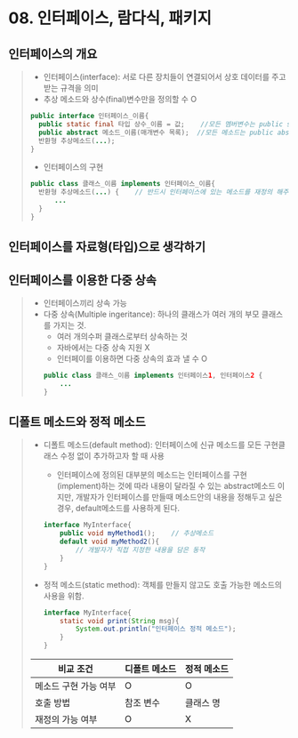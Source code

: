 # 08. 인터페이스, 람다식, 패키지
## 인터페이스의 개요
> - 인터페이스(interface): 서로 다른 장치들이 연결되어서 상호 데이터를 주고받는 규격을 의미
> - 추상 메소드와 상수(final)변수만을 정의할 수 O
> ```java
> public interface 인터페이스_이름{
> 	public static final 타입 상수_이름 = 값;    //모든 멤버변수는 public static final이어야 함.
>   public abstract 메소드_이름(매개변수 목록);  //모든 메소드는 public abstract이어야 함.
> 	반환형 추상메소드(...);
> }
> ```
> - 인터페이스의 구현
> ```java
> public class 클래스_이름 implements 인터페이스_이름{
> 	반환형 추상메소드(...) {	// 반드시 인터페이스에 있는 메소드를 재정의 해주어야 함.
> 		...
> 	}
> }
> ```

## 인터페이스를 자료형(타입)으로 생각하기

## 인터페이스를 이용한 다중 상속
> - 인터페이스끼리 상속 가능
> - 다중 상속(Multiple ingeritance): 하나의 클래스가 여러 개의 부모 클래스를 가지는 것.
> 	- 여러 개의수퍼 클래스로부터 상속하는 것
> 	- 자바에서는 다중 상속 지원 X
> 	- 인터페이를 이용하면 다중 상속의 효과 낼 수 O
> 	```java
> 	public class 클래스_이름 implements 인터페이스1, 인터페이스2 {
> 		...
>   }
> 	```


## 디폴트 메소드와 정적 메소드
> - 디폴트 메소드(default method): 인터페이스에 신규 메소드를 모든 구현클래스 수정 없이 추가하고자 할 때 사용
> 	- 인터페이스에 정의된 대부분의 메소드는 인터페이스를 구현(implement)하는 것에 따라 내용이 달라질 수 있는 abstract메소드 이지만, 개발자가 인터페이스를 만들때 메소드안의 내용을 정해두고 싶은 경우, default메소드를 사용하게 된다.
> 	```java
> 	interface MyInterface{
> 		public void myMethod1();	// 추상메소드
> 		default void myMethod2(){
> 			// 개발자가 직접 지정한 내용을 담은 동작
> 		}
>   }
> 	```
>
> - 정적 메소드(static method): 객체를 만들지 않고도 호출 가능한 메소드의 사용을 위함.
> 	```java
> 	interface MyInterface{
> 		static void print(String msg){
> 			System.out.println("인터페이스 정적 메소드");
> 		}
> 	}
> 	```
>
> |비교 조건|디폴트 메소드|정적 메소드|
> |--|--|--|
> |메소드 구현 가능 여부|O|O|
> |호출 방법|참조 변수|클래스 명|
> |재정의 가능 여부|O|X|
